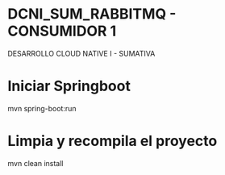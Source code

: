 # DCNI_SUM_RABBITMQ - CONSUMIDOR 1
DESARROLLO CLOUD NATIVE I - SUMATIVA

# Iniciar Springboot
mvn spring-boot:run

# Limpia y recompila el proyecto
mvn clean install